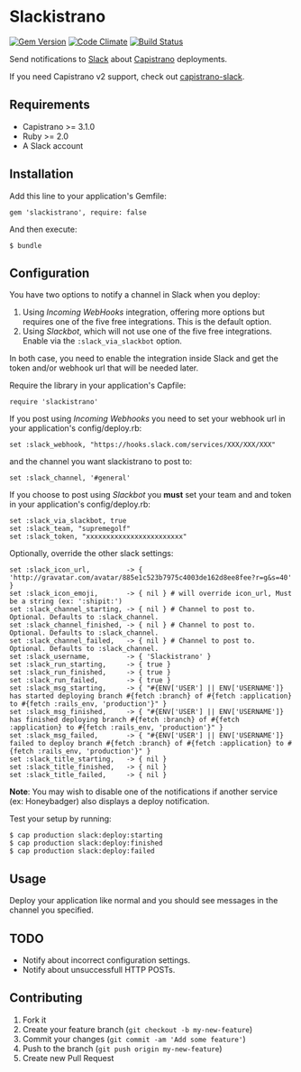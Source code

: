 # Slackistrano

[![Gem Version](https://badge.fury.io/rb/slackistrano.png)](http://badge.fury.io/rb/slackistrano)
[![Code Climate](https://codeclimate.com/github/supremegolf/slackistrano.png)](https://codeclimate.com/github/supremegolf/slackistrano)
[![Build Status](https://travis-ci.org/supremegolf/slackistrano.png?branch=master)](https://travis-ci.org/supremegolf/slackistrano)

Send notifications to [Slack](https://slack.com) about [Capistrano](http://www.capistranorb.com) deployments.

If you need Capistrano v2 support, check out [capistrano-slack](https://github.com/j-mcnally/capistrano-slack).

## Requirements

- Capistrano >= 3.1.0
- Ruby >= 2.0
- A Slack account

## Installation

Add this line to your application's Gemfile:

    gem 'slackistrano', require: false

And then execute:

    $ bundle

## Configuration

You have two options to notify a channel in Slack when you deploy:

 1. Using *Incoming WebHooks* integration, offering more options but requires one of the five free integrations. This is the default option.
 2. Using *Slackbot*, which will not use one of the five free integrations. Enable via the `:slack_via_slackbot` option.

In both case, you need to enable the integration inside Slack and get the token and/or webhook url that will be needed later.



Require the library in your application's Capfile:

    require 'slackistrano'

If you post using *Incoming Webhooks* you need to set your webhook url in your application's config/deploy.rb:

    set :slack_webhook, "https://hooks.slack.com/services/XXX/XXX/XXX"

and the channel you want slackistrano to post to:

    set :slack_channel, '#general'

If you choose to post using *Slackbot* you **must** set your team and and token in your application's config/deploy.rb:

    set :slack_via_slackbot, true
    set :slack_team, "supremegolf"
    set :slack_token, "xxxxxxxxxxxxxxxxxxxxxxxx"

Optionally, override the other slack settings:

    set :slack_icon_url,         -> { 'http://gravatar.com/avatar/885e1c523b7975c4003de162d8ee8fee?r=g&s=40' }
    set :slack_icon_emoji,       -> { nil } # will override icon_url, Must be a string (ex: ':shipit:')
    set :slack_channel_starting, -> { nil } # Channel to post to. Optional. Defaults to :slack_channel.
    set :slack_channel_finished, -> { nil } # Channel to post to. Optional. Defaults to :slack_channel.
    set :slack_channel_failed,   -> { nil } # Channel to post to. Optional. Defaults to :slack_channel.
    set :slack_username,         -> { 'Slackistrano' }
    set :slack_run_starting,     -> { true }
    set :slack_run_finished,     -> { true }
    set :slack_run_failed,       -> { true }
    set :slack_msg_starting,     -> { "#{ENV['USER'] || ENV['USERNAME']} has started deploying branch #{fetch :branch} of #{fetch :application} to #{fetch :rails_env, 'production'}" }
    set :slack_msg_finished,     -> { "#{ENV['USER'] || ENV['USERNAME']} has finished deploying branch #{fetch :branch} of #{fetch :application} to #{fetch :rails_env, 'production'}" }
    set :slack_msg_failed,       -> { "#{ENV['USER'] || ENV['USERNAME']} failed to deploy branch #{fetch :branch} of #{fetch :application} to #{fetch :rails_env, 'production'}" }
    set :slack_title_starting,   -> { nil }
    set :slack_title_finished,   -> { nil }
    set :slack_title_failed,     -> { nil }

**Note**: You may wish to disable one of the notifications if another service (ex:
Honeybadger) also displays a deploy notification.

Test your setup by running:

    $ cap production slack:deploy:starting
    $ cap production slack:deploy:finished
    $ cap production slack:deploy:failed

## Usage

Deploy your application like normal and you should see messages in the channel
you specified.

## TODO

- Notify about incorrect configuration settings.
- Notify about unsuccessfull HTTP POSTs.

## Contributing

1. Fork it
2. Create your feature branch (`git checkout -b my-new-feature`)
3. Commit your changes (`git commit -am 'Add some feature'`)
4. Push to the branch (`git push origin my-new-feature`)
5. Create new Pull Request
